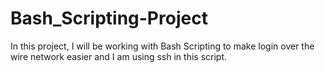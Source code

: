 # Bash_Scripting-Project
In this project, I will be working with Bash Scripting to make login over the wire network easier and I am using ssh in this script.
